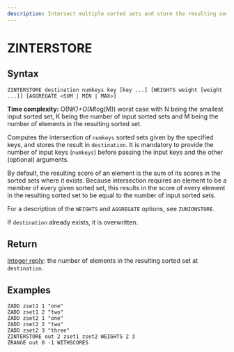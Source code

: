 ```yaml
---
description: Intersect multiple sorted sets and store the resulting sorted set in a new key
---
```


# ZINTERSTORE

## Syntax

    ZINTERSTORE destination numkeys key [key ...] [WEIGHTS weight [weight ...]] [AGGREGATE <SUM | MIN | MAX>]

**Time complexity:** O(N*K)+O(M*log(M)) worst case with N being the smallest input sorted set, K being the number of input sorted sets and M being the number of elements in the resulting sorted set.

Computes the intersection of `numkeys` sorted sets given by the specified keys,
and stores the result in `destination`.
It is mandatory to provide the number of input keys (`numkeys`) before passing
the input keys and the other (optional) arguments.

By default, the resulting score of an element is the sum of its scores in the
sorted sets where it exists.
Because intersection requires an element to be a member of every given sorted
set, this results in the score of every element in the resulting sorted set to
be equal to the number of input sorted sets.

For a description of the `WEIGHTS` and `AGGREGATE` options, see `ZUNIONSTORE`.

If `destination` already exists, it is overwritten.

## Return

[Integer reply](https://redis.io/docs/reference/protocol-spec#resp-integers): the number of elements in the resulting sorted set at
`destination`.

## Examples

```cli
ZADD zset1 1 "one"
ZADD zset1 2 "two"
ZADD zset2 1 "one"
ZADD zset2 2 "two"
ZADD zset2 3 "three"
ZINTERSTORE out 2 zset1 zset2 WEIGHTS 2 3
ZRANGE out 0 -1 WITHSCORES
```
